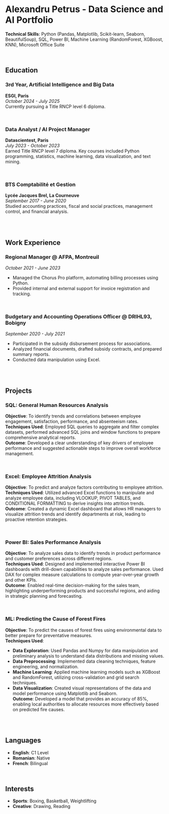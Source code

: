 # Alexandru Petrus - Data Science and AI Portfolio

**Technical Skills**: Python (Pandas, Matplotlib, Scikit-learn, Seaborn, BeautifulSoup), SQL, Power BI, Machine Learning (RandomForest, XGBoost, KNN), Microsoft Office Suite

<br>

## Education

### 3rd Year, Artificial Intelligence and Big Data
**ESGI, Paris**  
*October 2024 - July 2025*  
Currently pursuing a Title RNCP level 6 diploma.

<br>

### Data Analyst / AI Project Manager
**Datascientest, Paris**  
*July 2023 - October 2023*  
Earned Title RNCP level 7 diploma. Key courses included Python programming, statistics, machine learning, data visualization, and text mining.

<br>

### BTS Comptabilité et Gestion
**Lycée Jacques Brel, La Courneuve**  
*September 2017 - June 2020*  
Studied accounting practices, fiscal and social practices, management control, and financial analysis.

<br><br>

## Work Experience

### Regional Manager @ AFPA, Montreuil
*October 2021 - June 2023*  
- Managed the Chorus Pro platform, automating billing processes using Python.  
- Provided internal and external support for invoice registration and tracking.

<br>

### Budgetary and Accounting Operations Officer @ DRIHL93, Bobigny
*September 2020 - July 2021*  
- Participated in the subsidy disbursement process for associations.  
- Analyzed financial documents, drafted subsidy contracts, and prepared summary reports.  
- Conducted data manipulation using Excel.

<br><br>

## Projects

### SQL: General Human Resources Analysis
**Objective**: To identify trends and correlations between employee engagement, satisfaction, performance, and absenteeism rates.  
**Techniques Used**: Employed SQL queries to aggregate and filter complex datasets, performed advanced SQL joins and window functions to prepare comprehensive analytical reports.  
**Outcome**: Developed a clear understanding of key drivers of employee performance and suggested actionable steps to improve overall workforce management.

<br>

### Excel: Employee Attrition Analysis
**Objective**: To predict and analyze factors contributing to employee attrition.  
**Techniques Used**: Utilized advanced Excel functions to manipulate and analyze employee data, including VLOOKUP, PIVOT TABLES, and CONDITIONAL FORMATTING to derive insights into attrition trends.  
**Outcome**: Created a dynamic Excel dashboard that allows HR managers to visualize attrition trends and identify departments at risk, leading to proactive retention strategies.

<br>

### Power BI: Sales Performance Analysis
**Objective**: To analyze sales data to identify trends in product performance and customer preferences across different regions.  
**Techniques Used**: Designed and implemented interactive Power BI dashboards with drill-down capabilities to analyze sales performance. Used DAX for complex measure calculations to compute year-over-year growth and other KPIs.  
**Outcome**: Enabled real-time decision-making for the sales team, highlighting underperforming products and successful regions, and aiding in strategic planning and forecasting.

<br>

### ML: Predicting the Cause of Forest Fires
**Objective**: To predict the causes of forest fires using environmental data to better prepare for preventative measures.  
**Techniques Used**:
- **Data Exploration**: Used Pandas and Numpy for data manipulation and preliminary analysis to understand data distributions and missing values.
- **Data Preprocessing**: Implemented data cleaning techniques, feature engineering, and normalization.
- **Machine Learning**: Applied machine learning models such as XGBoost and RandomForest, utilizing cross-validation and grid search techniques.
- **Data Visualization**: Created visual representations of the data and model performance using Matplotlib and Seaborn.  
**Outcome**: Developed a model that provides an accuracy of 85%, enabling local authorities to allocate resources more effectively based on predicted fire causes.

<br><br>

## Languages

- **English**: C1 Level
- **Romanian**: Native
- **French**: Bilingual

<br>

## Interests

- **Sports**: Boxing, Basketball, Weightlifting
- **Creative**: Drawing, Reading
